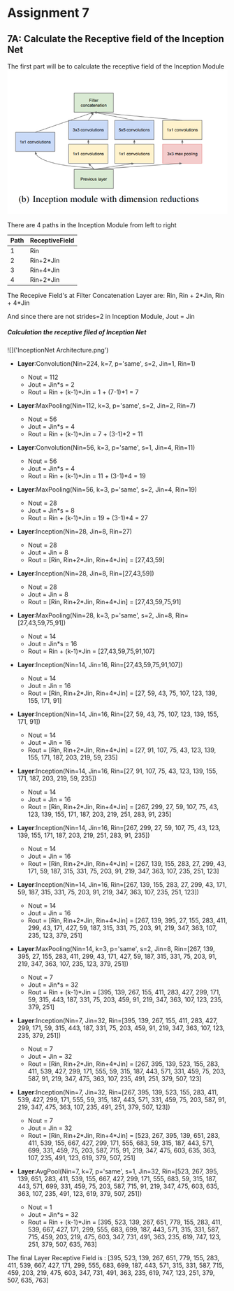 # Assignment 7

## 7A: Calculate the Receptive field of the Inception Net

The first part will be to calculate the receptive field of the Inception Module
![Inception Module](InceptionModule.png)

There are 4 paths in the Inception Module from left to right

| Path | ReceptiveField |
| --- | --- |
| 1 | Rin|
| 2 | Rin+2\*Jin |
| 3 | Rin+4\*Jin |
| 4 | Rin+2\*Jin |

The Recepive Field's at Filter Concatenation Layer are:
Rin, Rin + 2\*Jin, Rin + 4\*Jin

And since there are not strides=2 in Inception Module,
Jout = Jin

##### Calculation the receptive filed of Inception Net
![]('InceptionNet Architecture.png')

- **Layer**:Convolution(Nin=224, k=7, p='same', s=2, Jin=1, Rin=1)
	- Nout = 112
	- Jout = Jin\*s = 2
	- Rout = Rin + (k-1)\*Jin = 1 + (7-1)\*1 = 7

- **Layer**:MaxPooling(Nin=112, k=3, p='same', s=2, Jin=2, Rin=7)
	- Nout = 56
	- Jout = Jin\*s = 4
	- Rout = Rin + (k-1)\*Jin = 7 + (3-1)\*2 = 11

- **Layer**:Convolution(Nin=56, k=3, p='same', s=1, Jin=4, Rin=11)
	- Nout = 56
	- Jout = Jin\*s = 4
	- Rout = Rin + (k-1)\*Jin = 11 + (3-1)\*4 = 19

- **Layer**:MaxPooling(Nin=56, k=3, p='same', s=2, Jin=4, Rin=19)
	- Nout = 28
	- Jout = Jin\*s = 8
	- Rout = Rin + (k-1)\*Jin = 19 + (3-1)\*4 = 27

- **Layer**:Inception(Nin=28, Jin=8, Rin=27)
	- Nout = 28
	- Jout = Jin = 8
	- Rout = [Rin, Rin+2\*Jin, Rin+4\*Jin] = [27,43,59] 

- **Layer**:Inception(Nin=28, Jin=8, Rin=[27,43,59])
	- Nout = 28
	- Jout = Jin = 8
	- Rout = [Rin, Rin+2\*Jin, Rin+4\*Jin] = [27,43,59,75,91]

- **Layer**:MaxPooling(Nin=28, k=3, p='same', s=2, Jin=8, Rin=[27,43,59,75,91])
	- Nout = 14
	- Jout = Jin\*s = 16
	- Rout = Rin + (k-1)\*Jin = [27,43,59,75,91,107]

- **Layer**:Inception(Nin=14, Jin=16, Rin=[27,43,59,75,91,107])
	- Nout = 14
	- Jout = Jin = 16
	- Rout = [Rin, Rin+2\*Jin, Rin+4\*Jin] = [27, 59, 43, 75, 107, 123, 139, 155, 171, 91]

- **Layer**:Inception(Nin=14, Jin=16, Rin=[27, 59, 43, 75, 107, 123, 139, 155, 171, 91])
	- Nout = 14
	- Jout = Jin = 16
	- Rout = [Rin, Rin+2\*Jin, Rin+4\*Jin] = [27, 91, 107, 75, 43, 123, 139, 155, 171, 187, 203, 219, 59, 235]

- **Layer**:Inception(Nin=14, Jin=16, Rin=[27, 91, 107, 75, 43, 123, 139, 155, 171, 187, 203, 219, 59, 235])
	- Nout = 14
	- Jout = Jin = 16
	- Rout = [Rin, Rin+2\*Jin, Rin+4\*Jin] = [267, 299,  27,  59, 107,  75,  43, 123, 139, 155, 171, 187, 203,
       219, 251, 283,  91, 235]

- **Layer**:Inception(Nin=14, Jin=16, Rin=[267, 299,  27,  59, 107,  75,  43, 123, 139, 155, 171, 187, 203,
       219, 251, 283,  91, 235])
	- Nout = 14
	- Jout = Jin = 16
	- Rout = [Rin, Rin+2\*Jin, Rin+4\*Jin] = [267, 139, 155, 283,  27, 299,  43, 171,  59, 187, 315, 331,  75,
       203,  91, 219, 347, 363, 107, 235, 251, 123]

- **Layer**:Inception(Nin=14, Jin=16, Rin=[267, 139, 155, 283,  27, 299,  43, 171,  59, 187, 315, 331,  75,
       203,  91, 219, 347, 363, 107, 235, 251, 123])
	- Nout = 14
	- Jout = Jin = 16
	- Rout = [Rin, Rin+2\*Jin, Rin+4\*Jin] = [267, 139, 395,  27, 155, 283, 411, 299,  43, 171, 427,  59, 187,
       315, 331,  75, 203,  91, 219, 347, 363, 107, 235, 123, 379, 251]
	
- **Layer**:MaxPooling(Nin=14, k=3, p='same', s=2, Jin=8, Rin=[267, 139, 395,  27, 155, 283, 411, 299,  43, 171, 427,  59, 187,
       315, 331,  75, 203,  91, 219, 347, 363, 107, 235, 123, 379, 251])
	- Nout = 7
	- Jout = Jin\*s = 32
	- Rout = Rin + (k-1)\*Jin = [395, 139, 267, 155, 411, 283, 427, 299, 171,  59, 315, 443, 187,
       331,  75, 203, 459,  91, 219, 347, 363, 107, 123, 235, 379, 251]
	
- **Layer**:Inception(Nin=7, Jin=32, Rin=[395, 139, 267, 155, 411, 283, 427, 299, 171,  59, 315, 443, 187,
       331,  75, 203, 459,  91, 219, 347, 363, 107, 123, 235, 379, 251])
	- Nout = 7
	- Jout = Jin = 32
	- Rout = [Rin, Rin+2\*Jin, Rin+4\*Jin] = [267, 395, 139, 523, 155, 283, 411, 539, 427, 299, 171, 555,  59,
       315, 187, 443, 571, 331, 459,  75, 203, 587,  91, 219, 347, 475,
       363, 107, 235, 491, 251, 379, 507, 123]

- **Layer**:Inception(Nin=7, Jin=32, Rin=[267, 395, 139, 523, 155, 283, 411, 539, 427, 299, 171, 555,  59,
       315, 187, 443, 571, 331, 459,  75, 203, 587,  91, 219, 347, 475,
       363, 107, 235, 491, 251, 379, 507, 123])
	- Nout = 7
	- Jout = Jin = 32
	- Rout = [Rin, Rin+2\*Jin, Rin+4\*Jin] = [523, 267, 395, 139, 651, 283, 411, 539, 155, 667, 427, 299, 171,
       555, 683,  59, 315, 187, 443, 571, 699, 331, 459,  75, 203, 587,
       715,  91, 219, 347, 475, 603, 635, 363, 107, 235, 491, 123, 619,
       379, 507, 251]

- **Layer**:AvgPool(Nin=7, k=7, p='same', s=1, Jin=32, Rin=[523, 267, 395, 139, 651, 283, 411, 539, 155, 667, 427, 299, 171,
       555, 683,  59, 315, 187, 443, 571, 699, 331, 459,  75, 203, 587,
       715,  91, 219, 347, 475, 603, 635, 363, 107, 235, 491, 123, 619,
       379, 507, 251])
	- Nout = 1
	- Jout = Jin\*s = 32
	- Rout = Rin + (k-1)\*Jin = [395, 523, 139, 267, 651, 779, 155, 283, 411, 539, 667, 427, 171,
       299, 555, 683, 699, 187, 443, 571, 315, 331, 587, 715, 459, 203,
       219, 475, 603, 347, 731, 491, 363, 235, 619, 747, 123, 251, 379,
       507, 635, 763]

The final Layer Receptive Field is :
[395, 523, 139, 267, 651, 779, 155, 283, 411, 539, 667, 427, 171, 299, 555, 683, 699, 187, 443, 571, 315, 331, 587, 715, 459, 203, 
219, 475, 603, 347, 731, 491, 363, 235, 619, 747, 123, 251, 379, 507, 635, 763]
